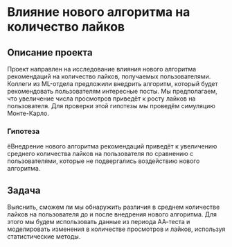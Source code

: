# Влияние нового алгоритма на количество лайков
## Описание проекта
Проект направлен на исследование влияния нового алгоритма рекомендаций на количество лайков, получаемых пользователями. Коллеги из ML-отдела предложили внедрить алгоритм, который будет рекомендовать пользователям интересные посты. Мы предполагаем, что увеличение числа просмотров приведёт к росту лайков на пользователя. Для проверки этой гипотезы мы проведём симуляцию Монте-Карло.
### Гипотеза
ёВнедрение нового алгоритма рекомендаций приведёт к увеличению среднего количества лайков на пользователя по сравнению с пользователями, которые не подвергались воздействию нового алгоритма.
## Задача
Выяснить, сможем ли мы обнаружить различия в среднем количестве лайков на пользователя до и после внедрения нового алгоритма. Для этого мы будем использовать данные из периода АА-теста и моделировать изменения в количестве просмотров и лайков, используя статистические методы.

